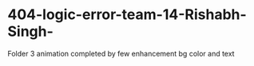 # 404-logic-error-team-14-Rishabh-Singh-
Folder 3 animation completed by few enhancement bg color and text
